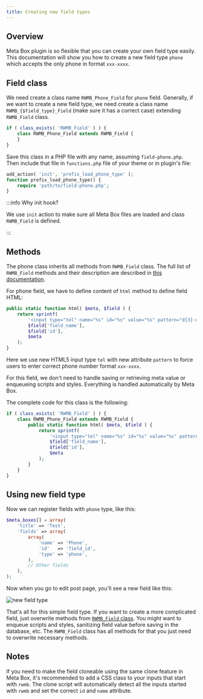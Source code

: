 ```yaml
---
title: Creating new field types
---
```


## Overview

Meta Box plugin is so flexible that you can create your own field type easily. This documentation will show you how to create a new field type `phone` which accepts the only phone in format `xxx-xxxx`.

## Field class

We need create a class name `RWMB_Phone_Field` for `phone` field. Generally, if we want to create a new field type, we need create a class name `RWMB_{$field_type}_Field` (make sure it has a correct case) extending `RWMB_Field` class.

```php
if ( class_exists( 'RWMB_Field' ) ) {
    class RWMB_Phone_Field extends RWMB_Field {
    }
}
```

Save this class in a PHP file with any name, assuming `field-phone.php`. Then include that file in `functions.php` file of your theme or in plugin's file:

```php
add_action( 'init', 'prefix_load_phone_type' );
function prefix_load_phone_type() {
    require 'path/to/field-phone.php';
}
```

:::info Why init hook?

We use `init` action to make sure all Meta Box files are loaded and class `RWMB_Field` is defined.

:::

## Methods

The phone class inherits all methods from `RWMB_Field` class. The full list of `RWMB_Field` methods and their description are described in [this documentation](/rwmb-field-class/).

For phone field, we have to define content of `html` method to define field HTML:

```php
public static function html( $meta, $field ) {
    return sprintf(
        '<input type="tel" name="%s" id="%s" value="%s" pattern="d{3}-d{4}">',
        $field['field_name'],
        $field['id'],
        $meta
    );
}
```

Here we use new HTML5 input type `tel` with new attribute `pattern` to force users to enter correct phone number format `xxx-xxxx`.

For this field, we don't need to handle saving or retrieving meta value or enqueueing scripts and styles. Everything is handled automatically by Meta Box.

The complete code for this class is the following:

```php
if ( class_exists( 'RWMB_Field' ) ) {
    class RWMB_Phone_Field extends RWMB_Field {
        public static function html( $meta, $field ) {
            return sprintf(
                '<input type="tel" name="%s" id="%s" value="%s" pattern="d{3}-d{4}">',
                $field['field_name'],
                $field['id'],
                $meta
            );
        }
    }
}
```

## Using new field type

Now we can register fields with `phone` type, like this:

```php
$meta_boxes[] = array(
    'title' => 'Test',
    'fields' => array(
        array(
            'name' => 'Phone',
            'id'   => 'field_id',
            'type' => 'phone',
        ),
        // Other fields
    ),
);
```

Now when you go to edit post page, you'll see a new field like this:

![new field type](https://i.imgur.com/lK8DRW7.png)

That's all for this simple field type. If you want to create a more complicated field, just overwrite methods from [`RWMB_Field` class](/rwmb-field-class/). You might want to enqueue scripts and styles, sanitizing field value before saving in the database, etc. The `RWMB_Field` class has all methods for that you just need to overwrite necessary methods.

## Notes

If you need to make the field cloneable using the same clone feature in Meta Box, it's recommended to add a CSS class to your inputs that start with `rwmb`. The clone script will automatically detect all the inputs started with `rwmb` and set the correct `id` and `name` attribute.

